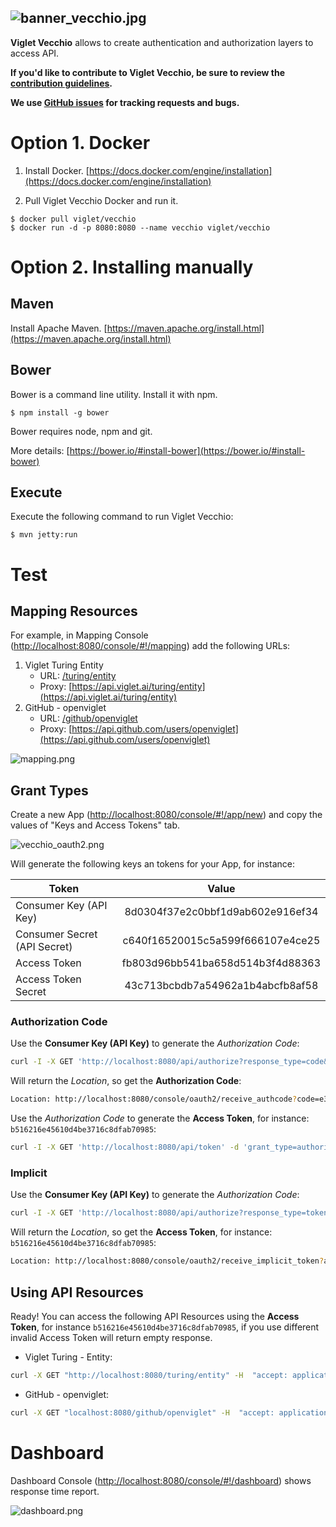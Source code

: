 ![banner_vecchio.jpg](https://openviglet.github.io/vecchio/img/banner_vecchio.jpg)
------
**Viglet Vecchio** allows to create authentication and authorization layers to access API.

**If you'd like to contribute to Viglet Vecchio, be sure to review the [contribution
guidelines](CONTRIBUTING.md).**

**We use [GitHub issues](https://github.com/openviglet/vecchio/issues) for
tracking requests and bugs.**

# Option 1. Docker
1. Install Docker. [https://docs.docker.com/engine/installation](https://docs.docker.com/engine/installation)


2. Pull Viglet Vecchio Docker and run it.

```shell
$ docker pull viglet/vecchio
$ docker run -d -p 8080:8080 --name vecchio viglet/vecchio
```

# Option 2. Installing manually 

## Maven
Install Apache Maven. [https://maven.apache.org/install.html](https://maven.apache.org/install.html)

## Bower
Bower is a command line utility. Install it with npm.

```shell
$ npm install -g bower
```

Bower requires node, npm and git.

More details: [https://bower.io/#install-bower](https://bower.io/#install-bower)

## Execute

Execute the following command to run Viglet Vecchio:

```shell
$ mvn jetty:run
```

# Test

## Mapping Resources

For example, in Mapping Console ([http://localhost:8080/console/#!/mapping](http://localhost:8080/console/#!/mapping)) add the following URLs:

1. Viglet Turing Entity
	- URL: [/turing/entity](http://localhost:8080/turing/entity)
	- Proxy: [https://api.viglet.ai/turing/entity](https://api.viglet.ai/turing/entity)
2. GitHub - openviglet
	- URL: [/github/openviglet](http://localhost:8080/github/openviglet)
	- Proxy: [https://api.github.com/users/openviglet](https://api.github.com/users/openviglet)

![mapping.png](https://openviglet.github.io/vecchio/img/mapping.png)

## Grant Types
Create a new App ([http://localhost:8080/console/#!/app/new](http://localhost:8080/console/#!/app/new)) and copy the values of  "Keys and Access Tokens" tab.

![vecchio_oauth2.png](https://openviglet.github.io/vecchio/img/vecchio_oauth2.png)

Will generate the following keys an tokens for your App, for instance:

| Token                        | Value                            | 
| ---------------------------- |:--------------------------------:|
| Consumer Key (API Key)       | 8d0304f37e2c0bbf1d9ab602e916ef34 |
| Consumer Secret (API Secret) | c640f16520015c5a599f666107e4ce25 |
| Access Token 					 | fb803d96bb541ba658d514b3f4d88363 |
| Access Token Secret          | 43c713bcbdb7a54962a1b4abcfb8af58 |

### Authorization Code

Use the **Consumer Key (API Key)** to generate the *Authorization Code*:

```bash
curl -I -X GET 'http://localhost:8080/api/authorize?response_type=code&client_id=8d0304f37e2c0bbf1d9ab602e916ef34&redirect_uri=http://localhost:8080/console/oauth2/receive_authcode'
```
Will return the *Location*, so get the **Authorization Code**:

```bash
Location: http://localhost:8080/console/oauth2/receive_authcode?code=e31d6626d203aaea0811305e33136d59`
```

Use the *Authorization Code* to generate the **Access Token**, for instance: `b516216e45610d4be3716c8dfab70985`:

```bash
curl -I -X GET 'http://localhost:8080/api/token' -d 'grant_type=authorization_code&code=e31d6626d203aaea0811305e33136d59'
```

### Implicit

Use the **Consumer Key (API Key)** to generate the *Authorization Code*:

```bash
curl -I -X GET 'http://localhost:8080/api/authorize?response_type=token&client_id=8d0304f37e2c0bbf1d9ab602e916ef34&redirect_uri=http://localhost:8080/console/oauth2/receive_implicit_token'
```

Will return the *Location*, so get the **Access Token**, for instance: `b516216e45610d4be3716c8dfab70985`:

```bash
Location: http://localhost:8080/console/oauth2/receive_implicit_token?access_token=b516216e45610d4be3716c8dfab70985&state=xyz&token_type=bearer&expires_in=3600
```

## Using API Resources

Ready! You can access the following API Resources using the **Access Token**, for instance `b516216e45610d4be3716c8dfab70985`, if you use different invalid Access Token will return empty response.

* Viglet Turing - Entity:

```bash
curl -X GET "http://localhost:8080/turing/entity" -H  "accept: application/json" -H  "content-type: application/json" -H  "authorization: Bearer b516216e45610d4be3716c8dfab70985"
```

* GitHub - openviglet:

```bash
curl -X GET "localhost:8080/github/openviglet" -H  "accept: application/json" -H  "content-type: application/json" -H  "authorization: Bearer b516216e45610d4be3716c8dfab70985"
```

# Dashboard

Dashboard Console ([http://localhost:8080/console/#!/dashboard](http://localhost:8080/console/#!/dashboard)) shows response time report.

![dashboard.png](https://openviglet.github.io/vecchio/img/dashboard.png)